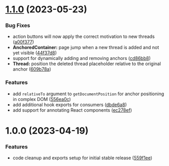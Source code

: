 # [1.1.0](https://github.com/osuresearch/annotator/compare/v1.0.0...v1.1.0) (2023-05-23)


### Bug Fixes

* action buttons will now apply the correct motivation to new threads ([a00f377](https://github.com/osuresearch/annotator/commit/a00f3779239691a93be7dacbd661895b406f5e0f))
* **AnchoredContainer:** page jump when a new thread is added and not yet visible ([44f37d8](https://github.com/osuresearch/annotator/commit/44f37d84d2b84ef504365a81adbb6dc41934ecbe))
* support for dynamically adding and removing anchors ([cd86bb8](https://github.com/osuresearch/annotator/commit/cd86bb8c831de318d4b774eb5ef2ef350f15902b))
* **Thread:** position the deleted thread placeholder relative to the original anchor ([609b78a](https://github.com/osuresearch/annotator/commit/609b78a32622911f6d8b578713f390ac5b7abed8))


### Features

* add `relativeTo` argument to `getDocumentPosition` for anchor positioning in complex DOM ([556ea0c](https://github.com/osuresearch/annotator/commit/556ea0cd9a9104c814c0b702ed6b4d4d5fd00278))
* add additional hook exports for consumers ([dbde6a8](https://github.com/osuresearch/annotator/commit/dbde6a86e6a1461792ec14e9db322fd6fad08eb3))
* add support for annotating React components ([ec278ef](https://github.com/osuresearch/annotator/commit/ec278ef53cb267a1c5882b0553f8f0fc79b2deee))

# 1.0.0 (2023-04-19)


### Features

* code cleanup and exports setup for initial stable release ([559f1ee](https://github.com/osuresearch/annotator/commit/559f1ee663af2a1f4745cfb2097b8b05946d8e56))
